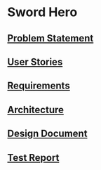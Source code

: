# Sword Hero

## [Problem Statement](https://github.com/rey-lopez/S.P/blob/main/docs/docs/problem.md)

## [User Stories](https://github.com/rey-lopez/S.P/blob/main/userstories.md)

## [Requirements](https://github.com/rey-lopez/S.P/blob/main/requirements.md)

## [Architecture](https://github.com/rey-lopez/S.P/blob/main/architecture.md)

## [Design Document](https://github.com/rey-lopez/S.P/blob/main/design.md)

## [Test Report](https://github.com/rey-lopez/S.P/blob/main/testreport.md)
